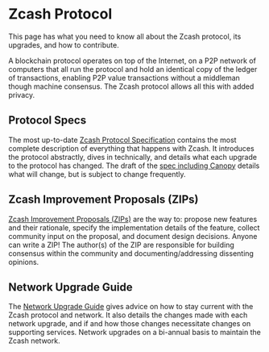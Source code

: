 # Zcash Protocol

This page has what you need to know all about the Zcash protocol, its upgrades, and how to contribute.

A blockchain protocol operates on top of the Internet, on a P2P network of computers that all run the protocol and hold an identical copy of the ledger of transactions, enabling P2P value transactions without a middleman though machine consensus. The Zcash protocol allows all this with added privacy.

## Protocol Specs

The most up-to-date [Zcash Protocol Specification](https://zips.z.cash/protocol/protocol.pdf) contains the most complete description of everything that happens with Zcash. It introduces the protocol abstractly, dives in technically, and details what each upgrade to the protocol has changed. The draft of the [spec including Canopy](https://zips.z.cash/protocol/canopy.pdf) details what will change, but is subject to change frequently. 

## Zcash Improvement Proposals (ZIPs)

[Zcash Improvement Proposals (ZIPs)](https://zips.z.cash/) are the way to: propose new features and their rationale,  specify the implementation details of the feature,  collect community input on the proposal, and document design decisions. Anyone can write a ZIP! The author(s) of the ZIP are responsible for building consensus within the community and documenting/addressing dissenting opinions.

## Network Upgrade Guide

The [Network Upgrade Guide](https://zcash.readthedocs.io/en/latest/rtd_pages/nu_dev_guide.html) gives advice on how to stay current with the Zcash protocol and network. It also details the changes made with each network upgrade, and if and how those changes necessitate changes on supporting services. Network upgrades on a bi-annual basis to maintain the Zcash network.